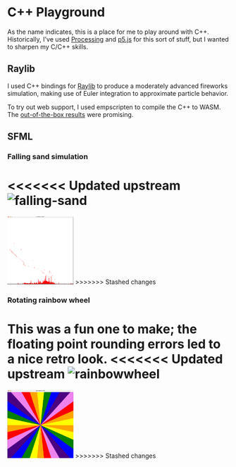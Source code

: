 # C++ Playground

As the name indicates, this is a place for me to play around with C++. Historically, I've used [Processing](https://processing.org/) and [p5.js](https://p5js.org/reference/) for this sort of stuff, but I wanted to sharpen my C/C++ skills.

## Raylib

I used C++ bindings for [Raylib](https://github.com/RobLoach/raylib-cpp) to produce a moderately advanced fireworks
simulation, making use of Euler integration to approximate particle behavior.

To try out web support, I used empscripten to compile the C++ to WASM. The
[out-of-the-box results](https://matiasilva.github.io/cpp-playground/) were promising.

## SFML

### Falling sand simulation

<<<<<<< Updated upstream
![falling-sand](images/falling-sand.png|width=100)
=======
<img src="images/falling-sand.png" width="150">
>>>>>>> Stashed changes

### Rotating rainbow wheel

This was a fun one to make; the floating point rounding errors led to a nice retro look.
<<<<<<< Updated upstream
![rainbowwheel](images/rainbow.png|width=100)
=======
<img src="images/rainbow.png" width="150">
>>>>>>> Stashed changes

